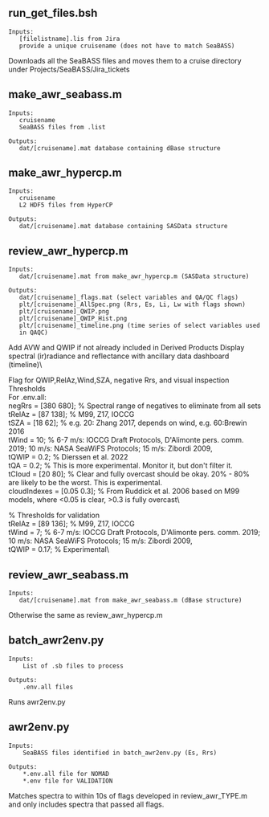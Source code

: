 ## run_get_files.bsh
    Inputs:
       [filelistname].lis from Jira
       provide a unique cruisename (does not have to match SeaBASS)

   Downloads all the SeaBASS files and moves them to a cruise directory
   under Projects/SeaBASS/Jira_tickets

## make_awr_seabass.m
    Inputs:
       cruisename
       SeaBASS files from .list

    Outputs:
       dat/[cruisename].mat database containing dBase structure

## make_awr_hypercp.m
    Inputs:
       cruisename
       L2 HDF5 files from HyperCP

    Outputs:
       dat/[cruisename].mat database containing SASData structure

## review_awr_hypercp.m
    Inputs:
       dat/[cruisename].mat from make_awr_hypercp.m (SASData structure)

    Outputs:
       dat/[cruisename]_flags.mat (select variables and QA/QC flags)
       plt/[cruisename]_AllSpec.png (Rrs, Es, Li, Lw with flags shown)
       plt/[cruisename]_QWIP.png
       plt/[cruisename]_QWIP_Hist.png
       plt/[cruisename]_timeline.png (time series of select variables used
       in QAQC)

 Add AVW and QWIP if not already included in Derived Products
 Display spectral (ir)radiance and reflectance with ancillary data
 dashboard (timeline)\

 Flag for QWIP,RelAz,Wind,SZA, negative Rrs, and visual inspection\
 Thresholds\
 For .env.all:\
 negRrs = [380 680]; % Spectral range of negatives to eliminate from all sets\
 tRelAz = [87 138]; % M99, Z17, IOCCG\
 tSZA = [18 62]; % e.g. 20: Zhang 2017, depends on wind, e.g. 60:Brewin 2016\
 tWind = 10; %  6-7 m/s: IOCCG Draft Protocols, D'Alimonte pers. comm. 2019; 10 m/s: NASA SeaWiFS Protocols; 15 m/s: Zibordi 2009,\
 tQWIP = 0.2; % Dierssen et al. 2022\
 tQA = 0.2; % This is more experimental. Monitor it, but don't filter it.\
 tCloud = [20 80]; % Clear and fully overcast should be okay. 20% - 80% are likely to be the worst. This is experimental.\
 cloudIndexes = [0.05 0.3]; % From Ruddick et al. 2006 based on M99 models, where <0.05 is clear, >0.3 is fully overcast\

% Thresholds for validation\
tRelAz = [89 136]; % M99, Z17, IOCCG\
tWind = 7; %  6-7 m/s: IOCCG Draft Protocols, D'Alimonte pers. comm. 2019; 10 m/s: NASA SeaWiFS Protocols; 15 m/s: Zibordi 2009,\
tQWIP = 0.17; % Experimental\

## review_awr_seabass.m
    Inputs:
       dat/[cruisename].mat from make_awr_seabass.m (dBase structure)

   Otherwise the same as review_awr_hypercp.m

## batch_awr2env.py
    Inputs:
        List of .sb files to process

    Outputs:
        .env.all files
Runs awr2env.py

## awr2env.py
    Inputs:
        SeaBASS files identified in batch_awr2env.py (Es, Rrs)

    Outputs:
        *.env.all file for NOMAD
        *.env file for VALIDATION
Matches spectra to within 10s of flags developed in review_awr_TYPE.m and only includes spectra that passed all flags.


